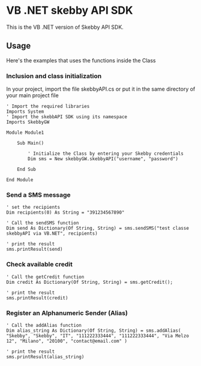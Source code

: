 # VB .NET skebby API SDK

This is the VB .NET version of Skebby API SDK.

## Usage

Here's the examples that uses the functions inside the Class

### Inclusion and class initialization
In your project, import the file skebbyAPI.cs or put it in the same directory of your main project file

```vbnet
' Import the required libraries
Imports System
' Import the skebbAPI SDK using its namespace
Imports SkebbyGW

Module Module1

    Sub Main()
    
        ' Initialize the Class by entering your Skebby credentials
    	Dim sms = New skebbyGW.skebbyAPI("username", "password")
	
    End Sub

End Module
```

### Send a SMS message
```vbnet
' set the recipients
Dim recipients(0) As String = "391234567890"

' Call the sendSMS function
Dim send As Dictionary(Of String, String) = sms.sendSMS("test classe skebbyAPI via VB.NET", recipients)

' print the result
sms.printResult(send)
```

### Check available credit
```vbnet
' Call the getCredit function
Dim credit As Dictionary(Of String, String) = sms.getCredit();

' print the result
sms.printResult(credit)
```

### Register an Alphanumeric Sender (Alias)
```vbnet
' Call the addAlias function
Dim alias_string As Dictionary(Of String, String) = sms.addAlias( "Skebby", "Skebby", "IT", "111222333444", "111222333444", "Via Melzo 12", "Milano", "20100", "contact@email.com" )

' print the result
sms.printResult(alias_string)
```